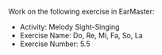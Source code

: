 Work on the following exercise in EarMaster:
- Activity: Melody Sight-Singing
- Exercise Name: Do, Re, Mi, Fa, So, La
- Exercise Number: 5.5
